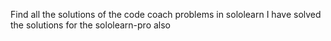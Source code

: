 Find all the solutions of the code coach problems in sololearn
I have solved the solutions for the sololearn-pro also

